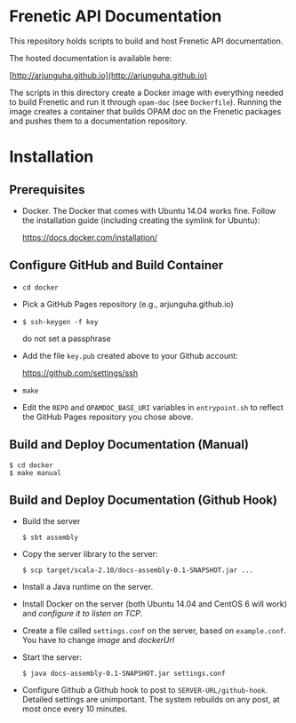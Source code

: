 # Frenetic API Documentation

This repository holds scripts to build and host Frenetic API documentation.

The hosted documentation is available here:

[http://arjunguha.github.io](http://arjunguha.github.io)

The scripts in this directory create a Docker image with everything needed to
build Frenetic and run it through `opam-doc` (see `Dockerfile`). Running the
image creates a container that builds OPAM doc on the Frenetic packages and
pushes them to a documentation repository.

# Installation

## Prerequisites

- Docker. The Docker that comes with Ubuntu 14.04 works fine. Follow the
  installation guide (including creating the symlink for Ubuntu):

  https://docs.docker.com/installation/

## Configure GitHub and Build Container

- `cd docker`

- Pick a GitHub Pages repository (e.g., arjunguha.github.io)

- `$ ssh-keygen -f key`

   do not set a passphrase

- Add the file `key.pub` created above to your Github account:

  https://github.com/settings/ssh

- `make`

- Edit the `REPO` and `OPAMDOC_BASE_URI` variables in `entrypoint.sh` to reflect
  the GitHub Pages repository you chose above.

## Build and Deploy Documentation (Manual)

    $ cd docker
    $ make manual

## Build and Deploy Documentation (Github Hook)

- Build the server
      
      $ sbt assembly

- Copy the server library to the server:

      $ scp target/scala-2.10/docs-assembly-0.1-SNAPSHOT.jar ...

- Install a Java runtime on the server.

- Install Docker on the server (both Ubuntu 14.04 and CentOS 6 will work)
  and *configure it to listen on TCP*.

- Create a file called `settings.conf` on the server, based on `example.conf`.
  You have to change *image* and *dockerUrl*

- Start the server:

      $ java docs-assembly-0.1-SNAPSHOT.jar settings.conf

- Configure Github a Github hook to post to `SERVER-URL/github-hook`. Detailed
  settings are unimportant. The system rebuilds on any post, at most once
  every 10 minutes.
